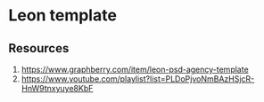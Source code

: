 
# Leon template

## Resources
1. https://www.graphberry.com/item/leon-psd-agency-template
2. https://www.youtube.com/playlist?list=PLDoPjvoNmBAzHSjcR-HnW9tnxyuye8KbF